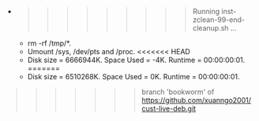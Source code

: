* >>>>>>>>> Running inst-zclean-99-end-cleanup.sh ...
  * rm -rf /tmp/*.
  * Umount /sys, /dev/pts and /proc.
<<<<<<< HEAD
  * Disk size = 6666944K. Space Used = -4K. Runtime = 00:00:00:01.
=======
  * Disk size = 6510268K. Space Used = 0K. Runtime = 00:00:00:01.
>>>>>>> branch 'bookworm' of https://github.com/xuanngo2001/cust-live-deb.git
